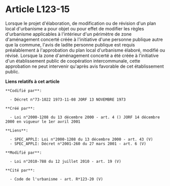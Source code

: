 # Article L123-15

Lorsque le projet d'élaboration, de modification ou de révision d'un plan local d'urbanisme a pour objet ou pour effet de
modifier les règles d'urbanisme applicables à l'intérieur d'un périmètre de zone d'aménagement concerté créée à l'initiative
d'une personne publique autre que la commune, l'avis de ladite personne publique est requis préalablement à l'approbation du
plan local d'urbanisme élaboré, modifié ou révisé. Lorsque la zone d'aménagement concerté a été créée à l'initiative d'un
établissement public de coopération intercommunale, cette approbation ne peut intervenir qu'après avis favorable de cet
établissement public.

**Liens relatifs à cet article**

	**Codifié par**:

	  - Décret n°73-1022 1973-11-08 JORF 13 NOVEMBRE 1973

	**Créé par**:

	  - Loi n°2000-1208 du 13 décembre 2000 - art. 4 () JORF 14 décembre 2000 en vigueur le 1er avril 2001

	**Liens**:

	  - SPEC_APPLI: Loi n°2000-1208 du 13 décembre 2000 - art. 43 (V)
	  - SPEC_APPLI: Décret n°2001-260 du 27 mars 2001 - art. 6 (V)

	**Modifié par**:

	  - Loi n°2010-788 du 12 juillet 2010 - art. 19 (V)

	**Cité par**:

	  - Code de l'urbanisme - art. R*123-20 (V)
